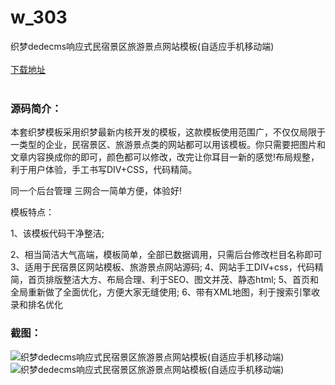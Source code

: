 # w_303
织梦dedecms响应式民宿景区旅游景点网站模板(自适应手机移动端)
<br/></br>
[下载地址](https://www.uuid2.com/303.html "下载地址")
<br/></br>
<h3>源码简介：</h3>
<p>本套织梦模板采用织梦最新内核开发的模板，这款模板使用范围广，不仅仅局限于一类型的企业，民宿景区、旅游景点类的网站都可以用该模板。你只需要把图片和文章内容换成你的即可，颜色都可以修改，改完让你耳目一新的感觉!布局规整，利于用户体验，手工书写DIV+CSS，代码精简。<p>
<p>同一个后台管理 三网合一简单方便，体验好!<p>
<p>模板特点：<p>
<p>1、该模板代码干净整洁;<p>
<p>2、相当简洁大气高端，模板简单，全部已数据调用，只需后台修改栏目名称即可
3、适用于民宿景区网站模板、旅游景点网站源码;
4、网站手工DIV+css，代码精简，首页排版整洁大方、布局合理、利于SEO、图文并茂、静态html;
5、首页和全局重新做了全面优化，方便大家无缝使用;
6、带有XML地图，利于搜索引擎收录和排名优化<p>
<h3>截图：</h3>
<img src="https://www.uuid2.com/wp-content/uploads/img/202105/183665d590.jpg" alt="织梦dedecms响应式民宿景区旅游景点网站模板(自适应手机移动端)"><img src="https://www.uuid2.com/wp-content/uploads/img/202105/183665d520.jpg" alt="织梦dedecms响应式民宿景区旅游景点网站模板(自适应手机移动端)">

